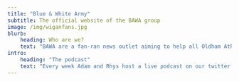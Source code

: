 ```yaml
---
title: "Blue & White Army"
subtitle: The official website of the BAWA group
image: /img/wiganfans.jpg
blurb:
    heading: Who are we?
    text: "BAWA are a fan-ran news outlet aiming to help all Oldham Athletic supporters. We were started in 2017 With the looming news of a takeover by Abdallah Lemsagem"
intro:
    heading: "The podcast"
    text: "Every week Adam and Rhys host a live podcast on our twitter account and youtube channel detailing the ins and outs  of what has happened at our club. Fans are invited to ask questions and voice their opinions."
---
```


